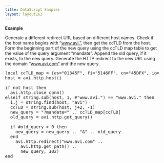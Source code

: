 ```yaml
---
title: DataScript Samples
layout: layout163
---
```

**Example**

Generate a different redirect URL based on different host names.
Check if the host name begins with “www.avi.”, then get the ccTLD from the host.
Form the beginning part of the new query using the ccTLD map table to get the value of the query argument “mandate”.
Append the old query, if it exists, to the new query.
Generate the HTTP redirect to the new URL using the domain “www.avi.com” and the new query.

<pre>
local ccTLD_map = {es="01345F", fi="5146FF", cn="45DFX", io="123456", ly="ABC123"}
host = avi.http.host()

if not host then
  avi.http.close_conn()
elseif string.sub(host, 1, #"www.avi.") == "www.avi." then
  i,j = string.find(host, "avi")
  ccTLD = string.sub(host, j+2, -1)
  new_query = "?mandate=" .. ccTLD_map[ccTLD]
  old_query = avi.http.get_query()

  if #old_query &gt; 0 then
    new_query = new_query .. "&amp;" .. old_query
  end
    avi.http.redirect("www.avi.com" ..
      avi.http.get_path() ..
      new_query, 302)
end
</pre>  